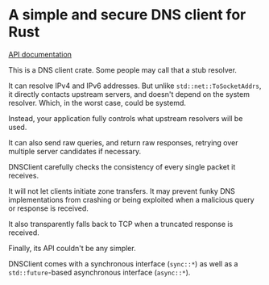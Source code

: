 A simple and secure DNS client for Rust
=======================================

[API documentation](https://docs.rs/dnsclient)

This is a DNS client crate. Some people may call that a stub resolver.

It can resolve IPv4 and IPv6 addresses. But unlike `std::net::ToSocketAddrs`, it directly contacts upstream servers, and doesn't depend on the system resolver. Which, in the worst case, could be systemd.

Instead, your application fully controls what upstream resolvers will be used.

It can also send raw queries, and return raw responses, retrying over multiple server candidates if necessary.

DNSClient carefully checks the consistency of every single packet it receives.

It will not let clients initiate zone transfers. It may prevent funky DNS implementations from crashing or being exploited when a malicious query or response is received.

It also transparently falls back to TCP when a truncated response is received.

Finally, its API couldn't be any simpler.

DNSClient comes with a synchronous interface (`sync::*`) as well as a `std::future`-based asynchronous interface (`async::*`).
